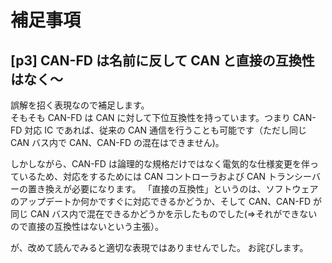 # 補足事項
## [p3] CAN-FD は名前に反して CAN と直接の互換性はなく～
誤解を招く表現なので補足します。  
そもそも CAN-FD は CAN に対して下位互換性を持っています。つまり CAN-FD 対応 IC であれば、従来の CAN 通信を行うことも可能です（ただし同じ CAN バス内で CAN、CAN-FD の混在はできません)。

しかしながら、CAN-FD は論理的な規格だけではなく電気的な仕様変更を伴っているため、対応をするためには CAN コントローラおよび CAN トランシーバーの置き換えが必要になります。
「直接の互換性」というのは、ソフトウェアのアップデートか何かですぐに対応できるかどうか、そして CAN、CAN-FD が同じ CAN バス内で混在できるかどうかを示したものでした(=>それができないので直接の互換性はないという主張）。

が、改めて読んでみると適切な表現ではありませんでした。
お詫びします。
